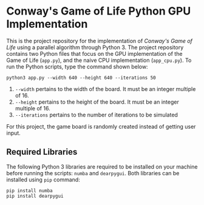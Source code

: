 # Conway's Game of Life Python GPU Implementation

This is the project repository for the implementation of *Conway's Game of Life* using a parallel algorithm through Python 3. The project repository contains two Python files that focus on the GPU implementation of the Game of Life (`app.py`), and the naive CPU implementation (`app_cpu.py`). To run the Python scripts, type the command shown below:

```
python3 app.py --width 640 --height 640 --iterations 50
```

1. `--width` pertains to the width of the board. It must be an integer multiple of 16.
2. `--height` pertains to the height of the board. It must be an integer multiple of 16.
3. `--iterations` pertains to the number of iterations to be simulated

For this project, the game board is randomly created instead of getting user input. 

## Required Libraries

The following Python 3 libraries are required to be installed on your machine before running the scripts: `numba` and `dearpygui`. Both libraries can be installed using `pip` command:

```
pip install numba
pip install dearpygui
```
